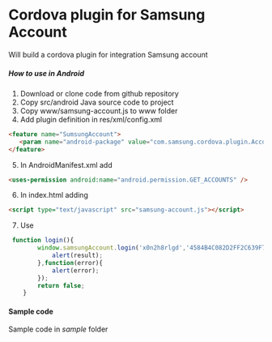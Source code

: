 Cordova plugin for Samsung Account
============
Will build a cordova plugin for integration Samsung account
##### How to use in Android

1. Download or clone  code from github repository
2. Copy src/android Java source code to project
3. Copy www/samsung-account.js to www folder
4. Add plugin definition in res/xml/config.xml

```HTML
<feature name="SumsungAccount">
   <param name="android-package" value="com.samsung.cordova.plugin.Account" />
</feature>
```

5. In  AndroidManifest.xml add 
```HTML
<uses-permission android:name="android.permission.GET_ACCOUNTS" />
```

6. In index.html adding 
```HTML
<script type="text/javascript" src="samsung-account.js"></script>
```

7. Use
```JAVASCRIPT
 function login(){
    	window.samsungAccount.login('x0n2h8rlgd','4584B4C082D2FF2C639F7983FDA0F62B',function(result){
    		alert(result);
    	},function(error){
    		alert(error);
    	});
    	return false;
    }
```

#### Sample code
Sample code in *sample* folder

